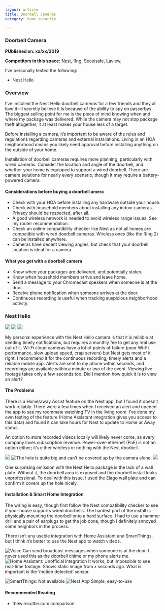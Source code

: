 ```yaml
---
layout: article
title: Doorbell Cameras
category: home security

---
```

### Doorbell Camera
**PUblished on: xx/xx/2019**

**Competitors in this space:** Nest, Rng, Secuisafe, Laview, 

I’ve personally tested the following:
- Nest Hello 

### Overview
I’ve installed the Nest Hello doorbell cameras for a few friends and they all love it—I secretly believe it is because of the ability to spy on passerbys. The biggest selling point for me is the piece of mind knowing when and where my package was delivered. While the camera may not stop package theft altogether, it at least makes your house less of a target.

Before installing a camera, it’s important to be aware of the rules and regulations regarding cameras and external installations. Living in an HOA neighborhood means you likely need approval before installing anything on the outside of your home.

Installation of doorbell cameras requires more planning, particularly with wired cameras. Consider the location and angle of the doorbell, and whether your home is equipped to support a wired doorbell.  There are camera solutions for nearly every scenario, though it may require a battery-powered camera.

#### Considerations before buying a doorbell amera

- Check with your HOA before installing any hardware outside your house.
- Check with household members about installing any indoor cameras. Privacy should be respected, after all.
- A good wireless network is needed to avoid wireless range issues. See my router recommendation.
- Check an online compatibility checker like Nest as not all homes are compatible with wired doorbell cameras. Wireless ones (like the Ring 2) can be installed anywhere.
- Cameras have decent viewing angles, but check that your doorbell location is ideal for a camera. 

#### What you get with a doorbell camera

- Know when your packages are delivered, and potentially stolen.
- Know when household members arrive and leave home.
- Send a message to your Chromecast speakers when someone is at the door.
- Receive phone notification when someone arrives at the door. 
- Continuous recording is useful when tracking suspicious neighborhood activity.

### Nest Hello
![](https://d2mxuefqeaa7sj.cloudfront.net/s_6F2D06D13ED5B646A7B3ABF92554F4B018DC3C58310A9D7A5EC1772E423FF837_1551561933031_nest_logo.png)
![](https://d2mxuefqeaa7sj.cloudfront.net/s_6F2D06D13ED5B646A7B3ABF92554F4B018DC3C58310A9D7A5EC1772E423FF837_1551562028826_doorbell-nest-photo.gif)
![](https://d2mxuefqeaa7sj.cloudfront.net/s_6F2D06D13ED5B646A7B3ABF92554F4B018DC3C58310A9D7A5EC1772E423FF837_1551562052092_whitespace.png)


My personal experience with the Nest Hello camera is that it is reliable at sending timely notifications, but requires a monthly fee to get any real use out of it. Wi-Fi cloud cameras have a lot of points of failure (poor Wi-Fi performance, slow upload speed, crap servers) but Nest gets most of it right. I recommend it for the continuous recording, timely alerts and a reliable mobile app. Alerts are sent to my phone within seconds, and recordings are available within a minute or two of the event. Viewing live footage takes only a few seconds too. Did I mention how quick it is to view an alert?

#### The Problems
There is a Home/away Assist feature on the Nest app, but I found it doesn’t work reliably. There were a few times when I received an alert and opened the app to see my roommate watching TV in the living room. I’ve done my own testing of the feature (Home Assistant integration gives you access to this data) and found it can take hours for Nest to update to Home or Away status.

An option to store recorded videos locally will likely never come, as every company loves subscription revenue. Power-over-ethernet (PoE) is not an option either; it’s either wireless or nothing with the Nest doorbell.


![](https://d2mxuefqeaa7sj.cloudfront.net/s_6F2D06D13ED5B646A7B3ABF92554F4B018DC3C58310A9D7A5EC1772E423FF837_1551566095964_whitespace.png)
![The hole is quite big and can’t be covered up by the camera alone.](https://d2mxuefqeaa7sj.cloudfront.net/s_6F2D06D13ED5B646A7B3ABF92554F4B018DC3C58310A9D7A5EC1772E423FF837_1551565899167_doorbell-nest-photo01.jpg)
![](https://d2mxuefqeaa7sj.cloudfront.net/s_6F2D06D13ED5B646A7B3ABF92554F4B018DC3C58310A9D7A5EC1772E423FF837_1551565962245_whitespace.png)


One surprising omission with the Nest Hello package is the lack of a wall plate. Without it, the doorbell area is exposed and the doorbell install looks unprofessional. To deal with this issue, I used the Elago wall plate and can confirm it covers up the hole nicely.

#### Installation & Smart Home Integration
The wiring is easy, though first follow the Nest compatibility checker to see if your house supports wired doorbells. The hardest part of the install is physically mounting the doorbell onto a hard surface. I had to use a hammer drill and a pair of earplugs to get the job done, though I definitely annoyed some neighbors in the process.

There isn’t any usable integration with Home Assistant and SmartThings, but I think it’s better to use the Nest app to watch videos.


![Voice Can send broadcast messages when someone is at the door. I never used this as the doorbell chime  or my phone alerts me.](https://d2mxuefqeaa7sj.cloudfront.net/s_6F2D06D13ED5B646A7B3ABF92554F4B018DC3C58310A9D7A5EC1772E423FF837_1543622841706_google_assistant.jpg)
![Home Assistant: Unofficial Integration It works, but impossible to see real-time footage. Shows static image from x seconds ago. What is important is the ‘motion detected’ sensor.](https://d2mxuefqeaa7sj.cloudfront.net/s_6F2D06D13ED5B646A7B3ABF92554F4B018DC3C58310A9D7A5EC1772E423FF837_1543439529159_ha-thermostat.PNG)

![SmartThings: Not available](https://d2mxuefqeaa7sj.cloudfront.net/s_6F2D06D13ED5B646A7B3ABF92554F4B018DC3C58310A9D7A5EC1772E423FF837_1551564434175_not_available.png)
![Nest App Simple, easy-to-use](https://d2mxuefqeaa7sj.cloudfront.net/s_6F2D06D13ED5B646A7B3ABF92554F4B018DC3C58310A9D7A5EC1772E423FF837_1551564388459_doorbell-nest-app01.jpg)


#### Recommended Reading

- thewirecutter.com comparison
